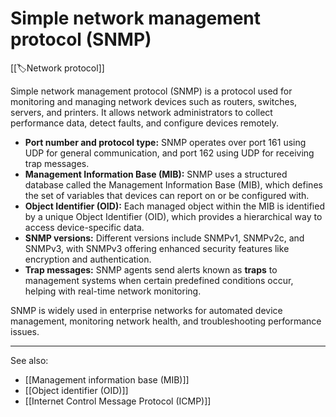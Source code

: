 
# Simple network management protocol (SNMP)

[[🏷️Network protocol]]

Simple network management protocol (SNMP) is a protocol used for monitoring and managing network devices such as routers, switches, servers, and printers. It allows network administrators to collect performance data, detect faults, and configure devices remotely.

- **Port number and protocol type:** SNMP operates over port 161 using UDP for general communication, and port 162 using UDP for receiving trap messages.
- **Management Information Base (MIB):** SNMP uses a structured database called the Management Information Base (MIB), which defines the set of variables that devices can report on or be configured with.
- **Object Identifier (OID):** Each managed object within the MIB is identified by a unique Object Identifier (OID), which provides a hierarchical way to access device-specific data.
- **SNMP versions:** Different versions include SNMPv1, SNMPv2c, and SNMPv3, with SNMPv3 offering enhanced security features like encryption and authentication.
- **Trap messages:** SNMP agents send alerts known as **traps** to management systems when certain predefined conditions occur, helping with real-time network monitoring.

SNMP is widely used in enterprise networks for automated device management, monitoring network health, and troubleshooting performance issues.

---

See also:

- [[Management information base (MIB)]]
- [[Object identifier (OID)]]
- [[Internet Control Message Protocol (ICMP)]]